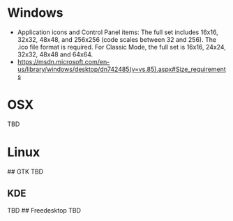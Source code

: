 # Windows
- Application icons and Control Panel items: The full set includes 16x16, 32x32, 48x48, and 256x256 (code scales between 32 and 256). The .ico file format is required. For Classic Mode, the full set is 16x16, 24x24, 32x32, 48x48 and 64x64.
- https://msdn.microsoft.com/en-us/library/windows/desktop/dn742485(v=vs.85).aspx#Size_requirements

# OSX
TBD

# Linux
## GTK
TBD
## KDE
TBD
## Freedesktop
TBD
